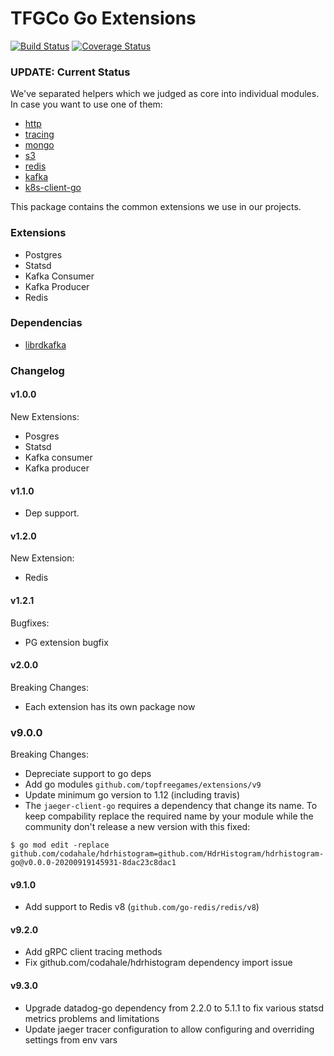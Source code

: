 TFGCo Go Extensions
===================

[![Build Status](https://travis-ci.org/topfreegames/extensions.svg?branch=master)](https://travis-ci.org/topfreegames/extensions)
[![Coverage Status](https://coveralls.io/repos/github/topfreegames/extensions/badge.svg?branch=master)](https://coveralls.io/github/topfreegames/extensions?branch=master)

### UPDATE: Current Status
We've separated helpers which we judged as core into individual modules. In case you want to use one of them:
* [http](https://github.com/topfreegames/go-extensions-http)
* [tracing](https://github.com/topfreegames/go-extensions-tracing)
* [mongo](https://github.com/topfreegames/go-extensions-mongo)
* [s3](https://github.com/topfreegames/go-extensions-s3)
* [redis](https://github.com/topfreegames/go-extensions-redis)
* [kafka](https://github.com/topfreegames/go-extensions-kafka)
* [k8s-client-go](https://github.com/topfreegames/go-extensions-k8s-client-go)

This package contains the common extensions we use in our projects.

### Extensions
* Postgres
* Statsd
* Kafka Consumer
* Kafka Producer
* Redis

### Dependencias
* [librdkafka](https://github.com/edenhill/librdkafka)

### Changelog
#### v1.0.0

New Extensions:

* Posgres
* Statsd
* Kafka consumer
* Kafka producer

#### v1.1.0

* Dep support.

#### v1.2.0

New Extension:

* Redis

#### v1.2.1

Bugfixes:

* PG extension bugfix

#### v2.0.0

Breaking Changes:

* Each extension has its own package now

### v9.0.0

Breaking Changes:

* Depreciate support to go deps
* Add go modules `github.com/topfreegames/extensions/v9`
* Update minimum go version to 1.12 (including travis)
* The `jaeger-client-go` requires a dependency that change its name. To keep compability replace the required name by your module while the community don't release a new version with this fixed:
```
$ go mod edit -replace github.com/codahale/hdrhistogram=github.com/HdrHistogram/hdrhistogram-go@v0.0.0-20200919145931-8dac23c8dac1
```

#### v9.1.0

* Add support to Redis v8 (`github.com/go-redis/redis/v8`)

#### v9.2.0

* Add gRPC client tracing methods
* Fix github.com/codahale/hdrhistogram dependency import issue

#### v9.3.0

* Upgrade datadog-go dependency from 2.2.0 to 5.1.1 to fix various statsd metrics problems and limitations
* Update jaeger tracer configuration to allow configuring and overriding settings from env vars
